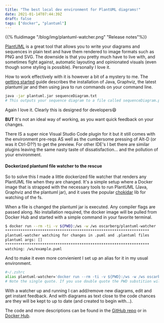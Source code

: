 ```yaml
---
title: "The best local dev environment for PlantUML diagrams!"
date: 2021-01-14T07:44:39Z
draft: false
tags: ["docker", "plantuml"]
---
```

{{% fluidimage "/blog/img/plantuml-watcher.png" "Release notes"%}}
<br/>

[PlantUML](https://plantuml.com/) is a great tool that allows you to write your diagrams and sequences in plain text and have them rendered to image formats such as PNG and SVG. The downside is that you pretty much have to live with, and sometimes fight against, automatic layouting and opinionated visuals (even though some styling is possible). Personally I love it.

How to work effectively with it is however a bit of a mystery to me. The [getting started](https://plantuml.com/starting) guide describes the installation of Java, Graphviz, the latest plantuml jar and then using java to run commands on your command line. 
```sh
java -jar plantuml.jar sequenceDiagram.txt
# This outputs your sequence diagram to a file called sequenceDiagram.png.
```
Again I love it. Clearly this is designed for developers:smile:

**BUT** It's not an ideal way of working, as you want quick feedback on your changes.

There IS a super nice Visual Studio Code plugin for it but it still comes with the environment pre-reqs AS well as the cumbersome pressing of Alt-D (or was it Ctrl-D??) to get the preview. For other IDE's I bet there are similar plugins leaving the same nasty taste of dissatisfaction... and the pollution of your environment.

#### Dockerized plantuml file watcher to the rescue

So to solve this I made a little dockerized file watcher that renders any PlantUML file when they are changed. It's a simple setup where a Docker image that is strapped with the necessary tools to run PlantUML (Java, Graphviz and the plantuml jar), and it uses the popular [chokidar](https://www.npmjs.com/package/chokidar) lib for watching of the fs.

When a file is changed the plantuml jar is executed. Any compiler flags are passed along. No installation required, the docker image will be pulled from Docker Hub and started with a simple command in your favorite terminal.

```sh
$ docker run --rm -ti -v ${PWD}:/ws -w /ws oscarberg/plantuml-watcher
******************************************************************
plantuml-watcher watching for changes in .puml and .plantuml files
plantuml args: []
******************************************************************
watching: /ws/example.puml
``` 

And to make it even more convienient I set up an alias for it in my usual environment.

```sh
#~/.zshrc
alias plantuml-watcher='docker run --rm -ti -v ${PWD}:/ws -w /ws oscarberg/plantuml-watcher'
# Note the single quote. If you use double quote the PWD substition will happen at the time of the alias declaration.
```

With a watcher up and running I can add/remove new diagrams, edit and get instant feedback. And with diagrams as text close to the code chances are they will be kept to up to date (and created to begin with...).

The code and more descriptions can be found in the [GitHub repo](https://github.com/oversizedhat/plantuml-watcher)
or in [Docker Hub](https://hub.docker.com/repository/docker/oscarberg/plantuml-watcher).